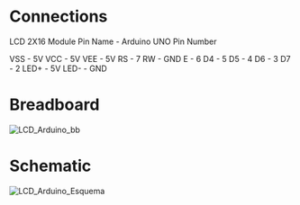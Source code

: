 # Connections 

LCD 2X16 Module Pin Name -  Arduino UNO Pin Number

VSS - 5V
VCC - 5V
VEE - 5V
RS - 7
RW - GND
E - 6
D4 - 5
D5 - 4
D6 - 3
D7 - 2
LED+ - 5V 
LED- - GND

# Breadboard

![LCD_Arduino_bb](https://user-images.githubusercontent.com/47796759/61814410-f2ba9e80-ae3f-11e9-9928-90c680c3bb2c.png)

# Schematic

![LCD_Arduino_Esquema](https://user-images.githubusercontent.com/47796759/61814439-fea66080-ae3f-11e9-8870-a5118d756c60.png)

